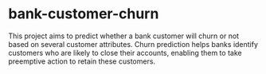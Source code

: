 # bank-customer-churn
This project aims to predict whether a bank customer will churn or not based on several customer attributes. Churn prediction helps banks identify customers who are likely to close their accounts, enabling them to take preemptive action to retain these customers.
